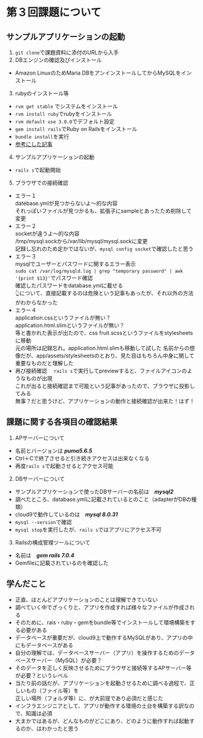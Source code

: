 # 第３回課題について
## サンプルアプリケーションの起動
  1. ```git clone```で課題資料に添付のURLから入手
  2. DBエンジンの確認及びインストール
   + Amazon LinuxのためMaria DBをアンインストールしてからMySQLをインストール
  3. rubyのインストール等
   + ```rvm get stable``` でシステムをインストール
   + ```rvm install ruby```でrubyをインストール
   + ```rvm default use 3.0.0```でデフォルト設定
   + ```gem install rails```でRuby on Railsをインストール
   + ```bundle install```を実行
   + [参考にした記事](https://skillhub.jp/blogs/292)
  4. サンプルアプリケーションの起動
   + ```rails s```で起動開始
  5. ブラウザでの接続確認
   + エラー１  
     datebase.ymlが見つからないよ〜的な内容  
     それっぽいファイルが見つかるも、拡張子にsampleとあったため削除して変更  
   + エラー２  
     socketが違うよ〜的な内容  
     /tmp/mysql.sockから/var/lib/mysql/mysql.sockに変更  
     記録し忘れのため定かではないが、```mysql config socket```で確認したと思う
   + エラー３  
     mysqlでユーザーとパスワードに関するエラー表示  
     ```sudo cat /var/log/mysqld.log | grep "temporary password" | awk '{print $13}'```でパスワード確認  
     確認したパスワードをdatabase.ymlに載せる  
     👆について、直接記載するのは危険という記事もあったが、それ以外の方法がわからなかった  
   + エラー４  
     application.cssというファイルが無い？  
     application.html.slimというファイルが無い？  
     等と書かれた表示が出たので、css fruit.scssというファイルをstylesheetsに移動  
     元の場所は記録忘れ。application.html.slimも移動して試した 
     名前からの想像だが、app/assets/stylesheetsのとおり、見た目はもちろん中身に関して重要なものだと理解した  
   + 再び接続確認
   　```rails s```で実行してpreviewすると、ファイルアイコンのようなものが出現  
     これが出ると接続確認まで可能という記事があったので、ブラウザに投影してみる  
     無事？だと思うけど、アプリケーションの動作と接続確認が出来た！はず！

## 課題に関する各項目の確認結果
 1. APサーバーについて
  + 名前とバージョンは   ***puma5.6.5***  
  + Ctrl＋Cで終了させると引き続きアクセスは出来なくなる  
  + 再度```rails s```で起動させるとアクセス可能  
 2. DBサーバーについて
  + サンプルアプリケーションで使ったDBサーバーの名前は　***mysql2***  
  + 調べたところ、database.ymlに記載されているとのこと（adapterがDBの種類）
  + cloud9で動作しているのは　***mysql 8.0.31***  
  + ```mysql --version```で確認
  + ```mysql stop```を実行したが、```rails s```ではアプリにアクセス不可  
 3. Railsの構成管理ツールについて
  + 名前は　***gem rails 7.0.4***
  + Gemfileに記載されているのを確認した

## 学んだこと ##
  + 正直、ほとんどアプリケーションのことは理解できていない
  + 調べていく中でざっくりと、アプリを作成すれば様々なファイルが作成される
  + そのために、rais・ruby・gemをbundle等でインストールして環境構築をする必要がある
  + データベースが重要だが、cloud9上で動作するMySQLがあり、アプリの中にもデータベースがある
  + 自分の理解では、データベースサーバー（アプリ）を操作するためのデータベースサーバー（MySQL）が必要？
  + そのデータを正しく反映させるためにブラウザと接続等するAPサーバー等が必要？というレベル
  + 当たり前の話だが、アプリケーションを起動させるために調べる過程で、正しいもの（ファイル等）を  
   正しい場所（フォルダ等）に、が大前提であり必須だと感じた  
  + インフラエンジニアとして、アプリが動作する環境の土台を構築する訳なので、知識は必須
  + 大まかではあるが、どんなものがどこにあり、どのように動作すれば起動するのか、はわかったと思う